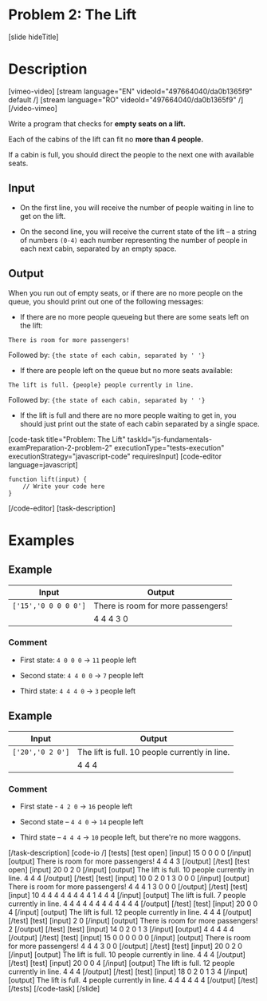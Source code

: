 # Problem 2: The Lift

[slide hideTitle]
# Description

[vimeo-video]
[stream language="EN" videoId="497664040/da0b1365f9" default /]
[stream language="RO" videoId="497664040/da0b1365f9"  /]
[/video-vimeo]


Write a program that checks for **empty seats on a lift.**

Each of the cabins of the lift can fit no **more than 4 people.**

If a cabin is full, you should direct the people to the next one with available seats.

## Input

* On the first line, you will receive the number of people waiting in line to get on the lift.


* On the second line, you will receive the current state of the lift – a string of numbers `(0-4)` each number representing the number of people in each next cabin, separated by an empty space.


## Output

When you run out of empty seats, or if there are no more people on the queue, you should print out one of the following messages:

* If there are no more people queueing but there are some seats left on the lift:

`There is room for more passengers!`

Followed by:
`{the state of each cabin, separated by ' '}`

* If there are people left on the queue but no more seats available:

`The lift is full. {people} people currently in line.`

Followed by:
`{the state of each cabin, separated by ' '}`

* If the lift is full and there are no more people waiting to get in, you should just print out the state of each cabin separated by a single space.


[code-task title="Problem: The Lift" taskId="js-fundamentals-examPreparation-2-problem-2" executionType="tests-execution" executionStrategy="javascript-code" requiresInput]
[code-editor language=javascript]
```
function lift(input) {
	// Write your code here
}
```
[/code-editor]
[task-description]

# Examples

## Example
| **Input** | **Output** |
| --- | --- |
|`['15','0 0 0 0 0']`| There is room for more passengers! |
||4 4 4 3 0|

### Comment

* First state: `4 0 0 0` \-\> `11` people left

* Second state: `4 4 0 0` \-\> `7` people left

* Third state: `4 4 4 0` \-\> `3` people left

## Example
| **Input** | **Output** |
| --- | --- |
|`['20','0 2 0']`|The lift is full. 10 people currently in line.|
||4 4 4|

### Comment

* First state - `4 2 0`  \-\> `16` people left

* Second state – `4 4 0`  \-\> `14` people left

* Third state – `4 4 4` \-\> `10` people left, but there're no more waggons.


[/task-description]
[code-io /]
[tests]
[test open]
[input]
15
0 0 0 0
[/input]
[output]
There is room for more passengers!
4 4 4 3
[/output]
[/test]
[test open]
[input]
20
0 2 0
[/input]
[output]
The lift is full. 10 people currently in line.
4 4 4
[/output]
[/test]
[test]
[input]
10
0 2 0 1 3 0 0 0
[/input]
[output]
There is room for more passengers!
4 4 4 1 3 0 0 0
[/output]
[/test]
[test]
[input]
10
4 4 4 4 4 4 4 4 1 4 4 4
[/input]
[output]
The lift is full. 7 people currently in line.
4 4 4 4 4 4 4 4 4 4 4 4
[/output]
[/test]
[test]
[input]
20
0 0 4
[/input]
[output]
The lift is full. 12 people currently in line.
4 4 4
[/output]
[/test]
[test]
[input]
2
0
[/input]
[output]
There is room for more passengers!
2
[/output]
[/test]
[test]
[input]
14
0 2 0 1 3
[/input]
[output]
4 4 4 4 4
[/output]
[/test]
[test]
[input]
15
0 0 0 0 0 0
[/input]
[output]
There is room for more passengers!
4 4 4 3 0 0
[/output]
[/test]
[test]
[input]
20
0 2 0
[/input]
[output]
The lift is full. 10 people currently in line.
4 4 4
[/output]
[/test]
[test]
[input]
20
0 0 4
[/input]
[output]
The lift is full. 12 people currently in line.
4 4 4
[/output]
[/test]
[test]
[input]
18
0 2 0 1 3 4
[/input]
[output]
The lift is full. 4 people currently in line.
4 4 4 4 4 4
[/output]
[/test]
[/tests]
[/code-task]
[/slide]
